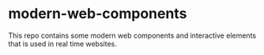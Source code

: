 # modern-web-components
This repo contains some modern web components and interactive elements that is used in real time websites.
